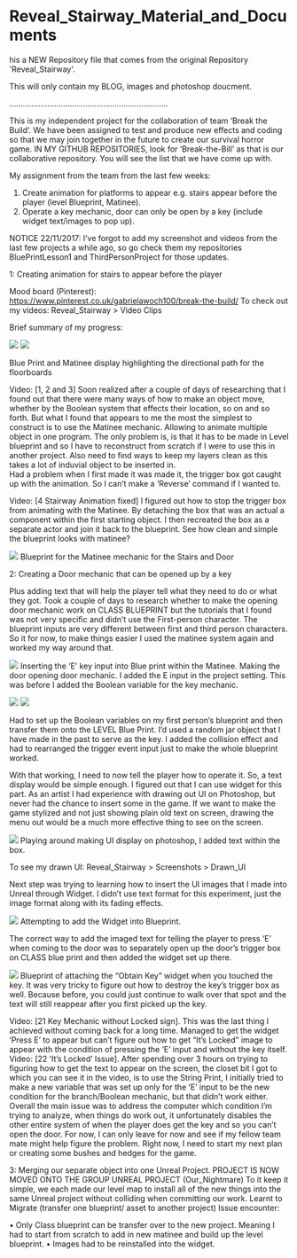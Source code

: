 # Reveal_Stairway_Material_and_Documents

his a NEW Repository file that comes from the original Repository 'Reveal_Stairway'. 

This will only contain my BLOG, images and photoshop doucment. 

.......................................................................

This is my independent project for the collaboration of team ‘Break the Build’.
 We have been assigned to test and produce new effects and coding so that we may join together in the future to create our survival horror game.
IN MY GITHUB REPOSITORIES, look for ‘Break-the-Bill’ as that is our collaborative repository. You will see the list that we have come up with.

My assignment from the team from the last few weeks:

1.	Create animation for platforms to appear e.g. stairs appear before the player (level Blueprint, Matinee).
2.	Operate a key mechanic, door can only be open by a key (include widget text/images to pop up).

NOTICE 22/11/2017:
I’ve forgot to add my screenshot and videos from the last few projects a while ago, so go check them my repositories BluePrintLesson1 and ThirdPersonProject for those updates. 


1: Creating animation for stairs to appear before the player

Mood board (Pinterest): https://www.pinterest.co.uk/gabrielawoch100/break-the-build/
To check out my videos: Reveal_Stairway > Video Clips

Brief summary of my progress:

![](Screenshots/Maitnee%20Graph.jpg)
![](Screenshots/Maintee%20Level%20BP%20fixed%20%2B%20Reverse.jpg)

Blue Print and Matinee display highlighting the directional path for the floorboards

Video: [1, 2 and 3]
Soon realized after a couple of days of researching that I found out that there were many ways of how to make an object move, whether by the Boolean system that effects their location, so on and so forth. But what I found that appears to me the most the simplest to construct is to use the Matinee mechanic. Allowing to animate multiple object in one program. The only problem is, is that it has to be made in Level blueprint and so I have to reconstruct from scratch if I were to use this in another project. Also need to find ways to keep my layers clean as this takes a lot of induvial object to be inserted in.  
Had a problem when I first made it was made it, the trigger box got caught up with the animation. So I can’t make a ‘Reverse’ command if I wanted to. 

Video: [4 Stairway Animation fixed]
I figured out how to stop the trigger box from animating with the Matinee. By detaching the box that was an actual a component within the first starting object. I then recreated the box as a separate actor and join it back to the blueprint. See how clean and simple the blueprint looks with matinee?

![](Screenshots/BP%20for%20Stairs%20and%20Door%20mechanic.jpg)
Blueprint for the Matinee mechanic for the Stairs and Door


2: Creating a Door mechanic that can be opened up by a key 

Plus adding text that will help the player tell what they need to do or what they got.
Took a couple of days to research whether to make the opening door mechanic work on CLASS BLUEPRINT but the tutorials that I found was not very specific and didn’t use the First-person character. The blueprint inputs are very different between first and third person characters. So it for now, to make things easier I used the matinee system again and worked my way around that.

![](Screenshots/Door%20mechanic%20changed%20so%20it%20counts%20to%20only%20pressing%20the%20E%20key.jpg)
Inserting the ‘E’ key input into Blue print within the Matinee. Making the door opening door mechanic. I added the E input in the project setting.
This was before I added the Boolean variable for the key mechanic.

![](Screenshots/1%20Key%20Blueprint%20to%20Door.jpg)
![](Screenshots/2%20Key%20Blueprint%20to%20Door.jpg)

Had to set up the Boolean variables on my first person’s blueprint and then transfer them onto the LEVEL Blue Print.
I’d used a random jar object that I have made in the past to serve as the key. I added the collision effect and had to rearranged the trigger event input just to make the whole blueprint worked. 

With that working, I need to now tell the player how to operate it. So, a text display would be simple enough. I figured out that I can use widget for this part. 
As an artist I had experience with drawing out UI on Photoshop, but never had the chance to insert some in the game. If we want to make the game stylized and not just showing plain old text on screen, drawing the menu out would be a much more effective thing to see on the screen.

![](Screenshots/UI%20Inventory.jpg)
Playing around making UI display on photoshop, I added text within the box.

To see my drawn UI: Reveal_Stairway > Screenshots > Drawn_UI

Next step was trying to learning how to insert the UI images that I made into Unreal through Widget. I didn’t use text format for this experiment, just the image format along with its fading effects. 

![](Screenshots/2%20WIDGET%20Press%20E%20on%20class%20BP%20trigger%20box.jpg)
Attempting to add the Widget into Blueprint.

The correct way to add the imaged text for telling the player to press ‘E’ when coming to the door was to separately open up the door’s trigger box on CLASS blue print and then added the widget set up there.

![](Screenshots/1%20WIDGET%20Obtain%20key.jpg)
Blueprint of attaching the “Obtain Key” widget when you touched the key. It was very tricky to figure out how to destroy the key’s trigger box as well. Because before, you could just continue to walk over that spot and the text will still reappear after you first picked up the key.

Video: [21 Key Mechanic without Locked sign].
This was the last thing I achieved without coming back for a long time. Managed to get the widget ‘Press E’ to appear but can’t figure out how to get “It’s Locked” image to appear with the condition of pressing the ‘E’ input and without the key itself.
Video: [22 ‘It’s Locked’ Issue].
After spending over 3 hours on trying to figuring how to get the text to appear on the screen, the closet bit I got to which you can see it in the video, is to use the String Print, I initially tried to make a new variable that was set up only for the ‘E’ input to be the new condition for the branch/Boolean mechanic, but that didn’t work either. Overall the main issue was to address the computer which condition I’m trying to analyze, when things do work out, it unfortunately disables the other entire system of when the player does get the key and so you can’t open the door. For now, I can only leave for now and see if my fellow team mate might help figure the problem. 
Right now, I need to start my next plan or creating some bushes and hedges for the game.

3: Merging our separate object into one Unreal Project.
PROJECT IS NOW MOVED ONTO THE GROUP UNREAL PROJECT (Our_Nightmare)
To it keep it simple, we each made our level map to install all of the new things into the same Unreal project without colliding when committing our work.
Learnt to Migrate (transfer one blueprint/ asset to another project)
Issue encounter: 

•	Only Class blueprint can be transfer over to the new project. Meaning I had to start from scratch to add in new matinee and build up the level blueprint.
•	Images had to be reinstalled into the widget. 

